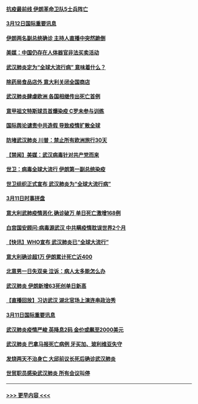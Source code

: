 #### [抗疫最前线 伊朗革命卫队5士兵阵亡](../pages/prog202/a102798033.md?t=03122102) 
#### [3月12日国际重要讯息](../pages/prog202/a102797939.md?t=03122102) 
#### [伊朗两名副总统确诊 主持人直播中突然跪倒](../pages/prog202/a102797898.md?t=03122102) 
#### [美媒：中国仍存在人体器官非法买卖活动](../pages/prog202/a102797745.md?t=03122102) 
#### [武汉肺炎定为“全球大流行病” 意味着什么？](../pages/prog202/a102797736.md?t=03122102) 
#### [除药局食品店外 意大利关闭全国商店](../pages/prog202/a102797725.md?t=03122102) 
#### [武汉肺炎肆虐欧洲 各国相继传出死亡首例](../pages/prog202/a102797718.md?t=03122102) 
#### [意甲祖文特斯球员首爆染疫 C罗未参与训练](../pages/prog202/a102797708.md?t=03122102) 
#### [国际舆论谴责中共造假 导致疫情扩散全球](../pages/prog202/a102797692.md?t=03122102) 
#### [防堵武汉肺炎 川普：禁止所有欧洲旅行30天](../pages/prog202/a102797681.md?t=03122102) 
#### [【禁闻】美媒：武汉病毒针对共产党而来](../pages/prog202/a102797618.md?t=03122102) 
#### [世卫：病毒全球大流行 伊朗第一副总统染疫](../pages/prog202/a102797579.md?t=03122102) 
#### [世卫组织正式宣布 武汉肺炎为“全球大流行病”](../pages/prog202/a102797475.md?t=03122102) 
#### [3月11日时事拼盘](../pages/prog202/a102797476.md?t=03122102) 
#### [意大利武肺疫情恶化 确诊破万 单日死亡激增168例](../pages/prog202/a102797393.md?t=03122102) 
#### [白宫国安顾问:病毒源武汉 中共瞒疫情耽误世界2个月](../pages/prog202/a102797433.md?t=03122102) 
#### [【快讯】WHO宣布 武汉肺炎已“全球大流行”](../pages/prog202/a102797429.md?t=03122102) 
#### [意大利确诊超1万 伊朗累计死亡近400](../pages/prog202/a102797341.md?t=03122102) 
#### [北意男一日失双亲 泣诉：病人太多能怎么办](../pages/prog202/a102797295.md?t=03122102) 
#### [武汉肺炎 伊朗新增63死创单日新高](../pages/prog202/a102797268.md?t=03122102) 
#### [【直播回放】习访武汉 湖北官场上演连串政治秀](../pages/prog202/a102797105.md?t=03122102) 
#### [3月11日国际重要讯息](../pages/prog202/a102797161.md?t=03122102) 
#### [武汉肺炎疫情严峻 英降息2码 金价或飙至2000美元](../pages/prog202/a102797092.md?t=03122102) 
#### [武汉肺炎 巴拿马报死亡病例 牙买加、玻利维亚失守](../pages/prog202/a102797062.md?t=03122102) 
#### [发烧两天不治身亡 大邱前议长死后确诊武汉肺炎](../pages/prog202/a102797043.md?t=03122102) 
#### [世贸职员感染武汉肺炎 所有会议叫停](../pages/prog202/a102797001.md?t=03122102) 

----
#### [ >>> 更早内容 <<< ](../indexes/prog202-earlier.md)
